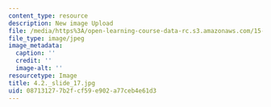 ```yaml
---
content_type: resource
description: New image Upload
file: /media/https%3A/open-learning-course-data-rc.s3.amazonaws.com/15-s21-nuts-and-bolts-of-business-plans-january-iap-2014/087131277b2fcf59e902a77ceb4e61d3_4.2._slide_17.jpg
file_type: image/jpeg
image_metadata:
  caption: ''
  credit: ''
  image-alt: ''
resourcetype: Image
title: 4.2._slide_17.jpg
uid: 08713127-7b2f-cf59-e902-a77ceb4e61d3
---
```

